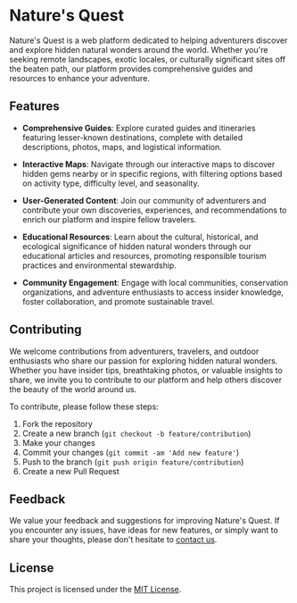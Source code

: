 # Nature's Quest

Nature's Quest is a web platform dedicated to helping adventurers discover and explore hidden natural wonders around the world. Whether you're seeking remote landscapes, exotic locales, or culturally significant sites off the beaten path, our platform provides comprehensive guides and resources to enhance your adventure.

## Features

- **Comprehensive Guides**: Explore curated guides and itineraries featuring lesser-known destinations, complete with detailed descriptions, photos, maps, and logistical information.

- **Interactive Maps**: Navigate through our interactive maps to discover hidden gems nearby or in specific regions, with filtering options based on activity type, difficulty level, and seasonality.

- **User-Generated Content**: Join our community of adventurers and contribute your own discoveries, experiences, and recommendations to enrich our platform and inspire fellow travelers.

- **Educational Resources**: Learn about the cultural, historical, and ecological significance of hidden natural wonders through our educational articles and resources, promoting responsible tourism practices and environmental stewardship.

- **Community Engagement**: Engage with local communities, conservation organizations, and adventure enthusiasts to access insider knowledge, foster collaboration, and promote sustainable travel.

## Contributing

We welcome contributions from adventurers, travelers, and outdoor enthusiasts who share our passion for exploring hidden natural wonders. Whether you have insider tips, breathtaking photos, or valuable insights to share, we invite you to contribute to our platform and help others discover the beauty of the world around us.

To contribute, please follow these steps:

1. Fork the repository
2. Create a new branch (`git checkout -b feature/contribution`)
3. Make your changes
4. Commit your changes (`git commit -am 'Add new feature'`)
5. Push to the branch (`git push origin feature/contribution`)
6. Create a new Pull Request

## Feedback

We value your feedback and suggestions for improving Nature's Quest. If you encounter any issues, have ideas for new features, or simply want to share your thoughts, please don't hesitate to [contact us](mailto:feedback@naturesquest.com).

## License

This project is licensed under the [MIT License](LICENSE).

